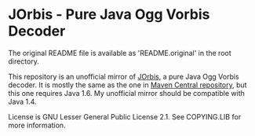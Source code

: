 # JOrbis - Pure Java Ogg Vorbis Decoder
The original README file is available as 'README.original' in the root directory.

This repository is an unofficial mirror of [JOrbis](http://www.jcraft.com/jorbis/), a pure Java Ogg Vorbis decoder.
It is mostly the same as the one in [Maven Central repository](https://mvnrepository.com/artifact/org.jcraft/jorbis/0.0.17), but this one requires Java 1.6. My unofficial mirror should be compatible with Java 1.4.

License is GNU Lesser General Public License 2.1. See COPYING.LIB for more information.
